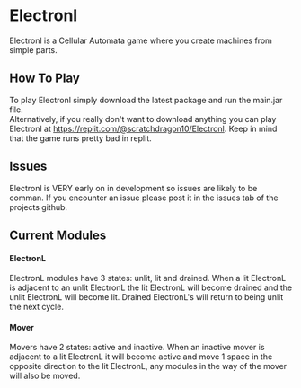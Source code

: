 # Electronl
Electronl is a Cellular Automata game where you create machines from simple parts.
## How To Play
To play Electronl simply download the latest package and run the main.jar file.<br> Alternatively, if you really don't want to download anything you can play Electronl at https://replit.com/@scratchdragon10/Electronl. Keep in mind that the game runs pretty bad in replit.
## Issues
Electronl is VERY early on in development so issues are likely to be comman. If you encounter an issue please post it in the issues tab of the projects github.
## Current Modules
#### ElectronL
ElectronL modules have 3 states: unlit, lit and drained. When a lit ElectronL is adjacent to an unlit ElectronL the lit ElectronL will become drained and the unlit ElectronL will become lit.
Drained ElectronL's will return to being unlit the next cycle.
#### Mover
Movers have 2 states: active and inactive. When an inactive mover is adjacent to a lit ElectronL it will become active and move 1 space in the opposite direction to the lit ElectronL,
any modules in the way of the mover will also be moved.
